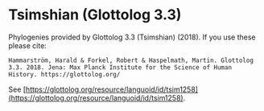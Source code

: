# Tsimshian (Glottolog 3.3)

Phylogenies provided by Glottolog 3.3 (Tsimshian) (2018). If you use these please cite:

```
Hammarström, Harald & Forkel, Robert & Haspelmath, Martin. Glottolog 3.3. 2018. Jena: Max Planck Institute for the Science of Human History. https://glottolog.org/
```

See  [https://glottolog.org/resource/languoid/id/tsim1258](https://glottolog.org/resource/languoid/id/tsim1258).

